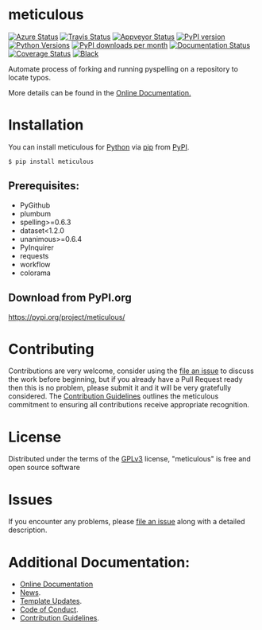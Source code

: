 # meticulous

[![Azure Status](https://dev.azure.com/timgates/timgates/_apis/build/status/timgates42.meticulous?branchName=master)](https://dev.azure.com/timgates/timgates/_build/latest?definitionId=6&branchName=master)
[![Travis Status](https://travis-ci.org/timgates42/meticulous.svg?branch=master)](https://travis-ci.org/timgates42/meticulous)
[![Appveyor Status](https://ci.appveyor.com/api/projects/status/arf9j0ri5v0kg368?svg=true)](https://ci.appveyor.com/project/timgates42/meticulous)
[![PyPI version](https://img.shields.io/pypi/v/meticulous.svg)](https://pypi.org/project/meticulous)
[![Python Versions](https://img.shields.io/pypi/pyversions/meticulous.svg)](https://pypi.org/project/meticulous)
[![PyPI downloads per month](https://img.shields.io/pypi/dm/meticulous.svg)](https://pypi.org/project/meticulous)
[![Documentation Status](https://readthedocs.org/projects/meticulous/badge/?version=latest)](https://meticulous.readthedocs.io/en/latest/?badge=latest)
[![Coverage Status](https://coveralls.io/repos/github/timgates42/meticulous/badge.svg)](https://coveralls.io/github/timgates42/meticulous/)
[![Black](https://camo.githubusercontent.com/28a51fe3a2c05048d8ca8ecd039d6b1619037326/68747470733a2f2f696d672e736869656c64732e696f2f62616467652f636f64652532307374796c652d626c61636b2d3030303030302e737667)](https://github.com/psf/black)

Automate process of forking and running pyspelling on a repository to locate typos.

More details can be found in the
[Online Documentation.](https://meticulous.readthedocs.io/en/latest/)

# Installation

You can install meticulous for
[Python](https://www.python.org/) via
[pip](https://pypi.org/project/pip/)
from [PyPI](https://pypi.org/).

```
$ pip install meticulous
```




## Prerequisites:
- PyGithub
- plumbum
- spelling>=0.6.3
- dataset<1.2.0
- unanimous>=0.6.4
- PyInquirer
- requests
- workflow
- colorama


## Download from PyPI.org

https://pypi.org/project/meticulous/



# Contributing

Contributions are very welcome, consider using the
[file an issue](https://github.com/timgates42/meticulous/issues)
to discuss the work before beginning, but if you already have a Pull Request
ready then this is no problem, please submit it and it will be very gratefully
considered. The [Contribution Guidelines](CONTRIBUTING.md)
outlines the meticulous commitment to ensuring all
contributions receive appropriate recognition.

# License


Distributed under the terms of the [GPLv3](https://opensource.org/licenses/GPL-3.0)
license, "meticulous" is free and open source software


# Issues

If you encounter any problems, please
[file an issue](https://github.com/timgates42/meticulous/issues)
along with a detailed description.

# Additional Documentation:

* [Online Documentation](https://meticulous.readthedocs.io/en/latest/)
* [News](NEWS.rst).
* [Template Updates](COOKIECUTTER_UPDATES.md).
* [Code of Conduct](CODE_OF_CONDUCT.md).
* [Contribution Guidelines](CONTRIBUTING.md).

